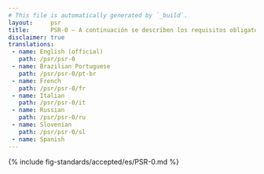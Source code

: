 ```yaml
---
# This file is automatically generated by `_build`.
layout:     psr
title:      PSR-0 — A continuación se describen los requisitos obligatorios que deben cumplirse para la interoperabilidad del autoloader.
disclaimer: true
translations:
 - name: English (official)
   path: /psr/psr-0
 - name: Brazilian Portuguese
   path: /psr/psr-0/pt-br
 - name: French
   path: /psr/psr-0/fr
 - name: Italian
   path: /psr/psr-0/it
 - name: Russian
   path: /psr/psr-0/ru
 - name: Slovenian
   path: /psr/psr-0/sl
 - name: Spanish
---
```

{% include fig-standards/accepted/es/PSR-0.md %}
